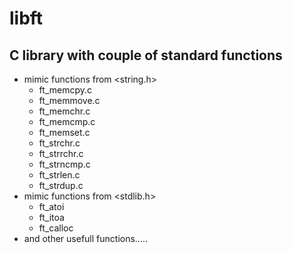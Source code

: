 # libft
## C library with couple of standard functions

+ mimic functions from <string.h>
  + ft_memcpy.c
  + ft_memmove.c
  + ft_memchr.c
  + ft_memcmp.c
  + ft_memset.c
  + ft_strchr.c
  + ft_strrchr.c
  + ft_strncmp.c
  + ft_strlen.c
  + ft_strdup.c
+ mimic functions from <stdlib.h>
  + ft_atoi
  + ft_itoa
  + ft_calloc
+ and other usefull functions.....